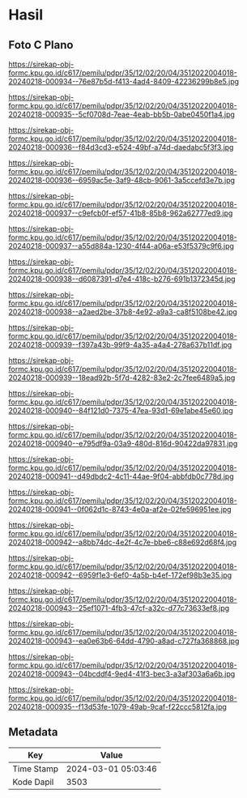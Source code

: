 # Hasil

## Foto C Plano

https://sirekap-obj-formc.kpu.go.id/c617/pemilu/pdpr/35/12/02/20/04/3512022004018-20240218-000934--76e87b5d-f413-4ad4-8409-42236299b8e5.jpg

https://sirekap-obj-formc.kpu.go.id/c617/pemilu/pdpr/35/12/02/20/04/3512022004018-20240218-000935--5cf0708d-7eae-4eab-bb5b-0abe0450f1a4.jpg

https://sirekap-obj-formc.kpu.go.id/c617/pemilu/pdpr/35/12/02/20/04/3512022004018-20240218-000936--f84d3cd3-e524-49bf-a74d-daedabc5f3f3.jpg

https://sirekap-obj-formc.kpu.go.id/c617/pemilu/pdpr/35/12/02/20/04/3512022004018-20240218-000936--6959ac5e-3af9-48cb-9061-3a5ccefd3e7b.jpg

https://sirekap-obj-formc.kpu.go.id/c617/pemilu/pdpr/35/12/02/20/04/3512022004018-20240218-000937--c9efcb0f-ef57-41b8-85b8-962a62777ed9.jpg

https://sirekap-obj-formc.kpu.go.id/c617/pemilu/pdpr/35/12/02/20/04/3512022004018-20240218-000937--a55d884a-1230-4f44-a06a-e53f5379c9f6.jpg

https://sirekap-obj-formc.kpu.go.id/c617/pemilu/pdpr/35/12/02/20/04/3512022004018-20240218-000938--d6087391-d7e4-418c-b276-691b1372345d.jpg

https://sirekap-obj-formc.kpu.go.id/c617/pemilu/pdpr/35/12/02/20/04/3512022004018-20240218-000938--a2aed2be-37b8-4e92-a9a3-ca8f5108be42.jpg

https://sirekap-obj-formc.kpu.go.id/c617/pemilu/pdpr/35/12/02/20/04/3512022004018-20240218-000939--f397a43b-99f9-4a35-a4a4-278a637b11df.jpg

https://sirekap-obj-formc.kpu.go.id/c617/pemilu/pdpr/35/12/02/20/04/3512022004018-20240218-000939--18ead92b-5f7d-4282-83e2-2c7fee6489a5.jpg

https://sirekap-obj-formc.kpu.go.id/c617/pemilu/pdpr/35/12/02/20/04/3512022004018-20240218-000940--84f121d0-7375-47ea-93d1-69e1abe45e60.jpg

https://sirekap-obj-formc.kpu.go.id/c617/pemilu/pdpr/35/12/02/20/04/3512022004018-20240218-000940--e795df9a-03a9-480d-816d-90422da97831.jpg

https://sirekap-obj-formc.kpu.go.id/c617/pemilu/pdpr/35/12/02/20/04/3512022004018-20240218-000941--d49dbdc2-4c11-44ae-9f04-abbfdb0c778d.jpg

https://sirekap-obj-formc.kpu.go.id/c617/pemilu/pdpr/35/12/02/20/04/3512022004018-20240218-000941--0f062d1c-8743-4e0a-af2e-02fe596951ee.jpg

https://sirekap-obj-formc.kpu.go.id/c617/pemilu/pdpr/35/12/02/20/04/3512022004018-20240218-000942--a8bb74dc-4e2f-4c7e-bbe6-c88e692d68f4.jpg

https://sirekap-obj-formc.kpu.go.id/c617/pemilu/pdpr/35/12/02/20/04/3512022004018-20240218-000942--6959f1e3-6ef0-4a5b-b4ef-172ef98b3e35.jpg

https://sirekap-obj-formc.kpu.go.id/c617/pemilu/pdpr/35/12/02/20/04/3512022004018-20240218-000943--25ef1071-4fb3-47cf-a32c-d77c73633ef8.jpg

https://sirekap-obj-formc.kpu.go.id/c617/pemilu/pdpr/35/12/02/20/04/3512022004018-20240218-000943--ea0e63b6-64dd-4790-a8ad-c727fa368868.jpg

https://sirekap-obj-formc.kpu.go.id/c617/pemilu/pdpr/35/12/02/20/04/3512022004018-20240218-000943--04bcddf4-9ed4-41f3-bec3-a3af303a6a6b.jpg

https://sirekap-obj-formc.kpu.go.id/c617/pemilu/pdpr/35/12/02/20/04/3512022004018-20240218-000935--f13d53fe-1079-49ab-9caf-f22ccc5812fa.jpg


## Metadata

| Key        | Value               |
| ---------- | ------------------- |
| Time Stamp | 2024-03-01 05:03:46 |
| Kode Dapil | 3503                |



